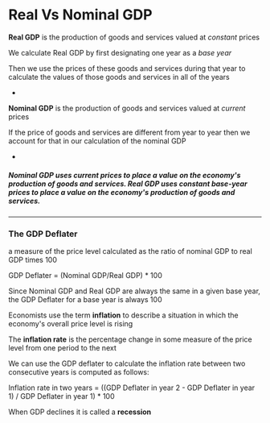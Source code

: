 # Real Vs Nominal GDP

**Real GDP** is the production of goods and services valued at *constant* prices

We calculate Real GDP by first designating one year as a *base year*

Then we use the prices of these goods and services during that year to calculate the values of those goods and services in all of the years

-

**Nominal GDP** is the production of goods and services valued at *current* prices

If the price of goods and services are different from year to year then we account for that in our calculation of the nominal GDP

-

##### Nominal GDP uses current prices to place a value on the economy's production of goods and services. Real GDP uses constant base-year prices to place a value on the economy's production of goods and services.

***

### The GDP Deflater

a measure of the price level calculated as the ratio of nominal GDP to real GDP times 100

GDP Deflater = (Nominal GDP/Real GDP) * 100

Since Nominal GDP and Real GDP are always the same in a given base year, the GDP Deflater for a base year is always 100

Economists use the term **inflation** to describe a situation in which the economy's overall price level is rising

The **inflation rate** is the percentage change in some measure of the price level from one period to the next

We can use the GDP deflater to calculate the inflation rate between two consecutive years is computed as follows:

Inflation rate in two years = ((GDP Deflater in year 2 - GDP Deflater in year 1) / GDP Deflater in year 1) * 100

When GDP declines it is called a **recession**
